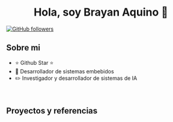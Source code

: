 <div align="center">
<h1 align="center">Hola, soy Brayan Aquino </a> 👋</h1>
</div>

[![GitHub followers](https://img.shields.io/github/followers/arisguimera?style=social)](https://github.com/BrayanA11)

## Sobre mi

- ⭐ Github Star ⭐ 
- 📲 Desarrollador de sistemas embebidos
- ✏️ Investigador y desarrollador de sistemas de IA
<br>

## Proyectos y referencias
